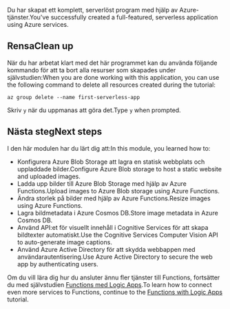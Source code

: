 <span data-ttu-id="a4ab8-101">Du har skapat ett komplett, serverlöst program med hjälp av Azure-tjänster.</span><span class="sxs-lookup"><span data-stu-id="a4ab8-101">You've successfully created a full-featured, serverless application using Azure services.</span></span>

## <a name="clean-up"></a><span data-ttu-id="a4ab8-102">Rensa</span><span class="sxs-lookup"><span data-stu-id="a4ab8-102">Clean up</span></span>
<!---TODO: Update for sandbox--->

<span data-ttu-id="a4ab8-103">När du har arbetat klart med det här programmet kan du använda följande kommando för att ta bort alla resurser som skapades under självstudien:</span><span class="sxs-lookup"><span data-stu-id="a4ab8-103">When you are done working with this application, you can use the following command to delete all resources created during the tutorial:</span></span>

```azurecli
az group delete --name first-serverless-app
```

<span data-ttu-id="a4ab8-104">Skriv `y` när du uppmanas att göra det.</span><span class="sxs-lookup"><span data-stu-id="a4ab8-104">Type `y` when prompted.</span></span>  

## <a name="next-steps"></a><span data-ttu-id="a4ab8-105">Nästa steg</span><span class="sxs-lookup"><span data-stu-id="a4ab8-105">Next steps</span></span>

<span data-ttu-id="a4ab8-106">I den här modulen har du lärt dig att:</span><span class="sxs-lookup"><span data-stu-id="a4ab8-106">In this module, you learned how to:</span></span>
  - <span data-ttu-id="a4ab8-107">Konfigurera Azure Blob Storage att lagra en statisk webbplats och uppladdade bilder.</span><span class="sxs-lookup"><span data-stu-id="a4ab8-107">Configure Azure Blob storage to host a static website and uploaded images.</span></span>
  - <span data-ttu-id="a4ab8-108">Ladda upp bilder till Azure Blob Storage med hjälp av Azure Functions.</span><span class="sxs-lookup"><span data-stu-id="a4ab8-108">Upload images to Azure Blob storage using Azure Functions.</span></span>
  - <span data-ttu-id="a4ab8-109">Ändra storlek på bilder med hjälp av Azure Functions.</span><span class="sxs-lookup"><span data-stu-id="a4ab8-109">Resize images using Azure Functions.</span></span>
  - <span data-ttu-id="a4ab8-110">Lagra bildmetadata i Azure Cosmos DB.</span><span class="sxs-lookup"><span data-stu-id="a4ab8-110">Store image metadata in Azure Cosmos DB.</span></span> 
  - <span data-ttu-id="a4ab8-111">Använd API:et för visuellt innehåll i Cognitive Services för att skapa bildtexter automatiskt.</span><span class="sxs-lookup"><span data-stu-id="a4ab8-111">Use the Cognitive Services Computer Vision API to auto-generate image captions.</span></span>
  - <span data-ttu-id="a4ab8-112">Använd Azure Active Directory för att skydda webbappen med användarautentisering.</span><span class="sxs-lookup"><span data-stu-id="a4ab8-112">Use Azure Active Directory to secure the web app by authenticating users.</span></span>

<span data-ttu-id="a4ab8-113">Om du vill lära dig hur du ansluter ännu fler tjänster till Functions, fortsätter du med självstudien [Functions med Logic Apps](https://docs.microsoft.com/azure/azure-functions/functions-twitter-email).</span><span class="sxs-lookup"><span data-stu-id="a4ab8-113">To learn how to connect even more services to Functions, continue to the [Functions with Logic Apps](https://docs.microsoft.com/azure/azure-functions/functions-twitter-email) tutorial.</span></span>